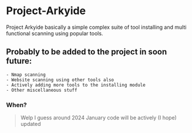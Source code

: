 # Project-Arkyide
Project Arkyide basically a simple complex suite of tool installing and multi functional scanning using popular tools.
## Probably to be added to the project in soon future:
```
- Nmap scanning
- Website scanning using other tools also
- Actively adding more tools to the installing module
- Other miscellaneous stuff
```
### When?
> Welp I guess around 2024 January code will be actively (I hope) updated